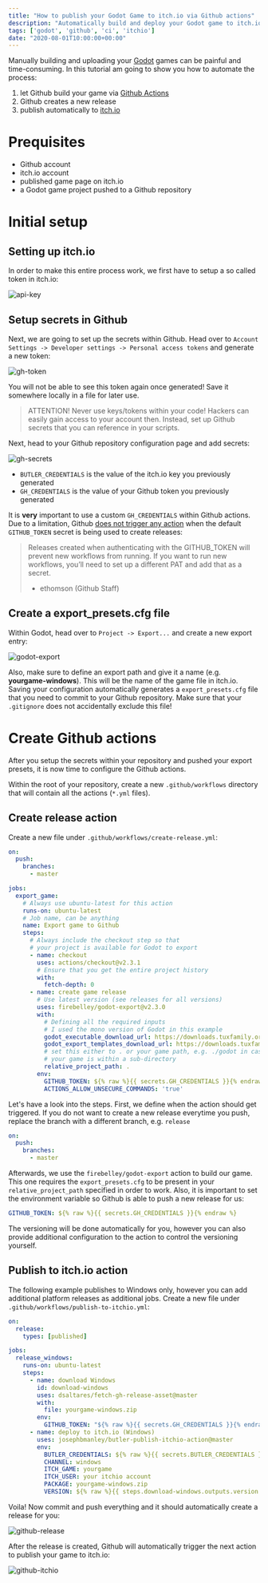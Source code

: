 ```yaml
---
title: "How to publish your Godot Game to itch.io via Github actions"
description: "Automatically build and deploy your Godot game to itch.io via Github actions."
tags: ['godot', 'github', 'ci', 'itchio']
date: "2020-08-01T10:00:00+00:00"
---
```


Manually building and uploading your [Godot](https://godotengine.org) games can be painful and time-consuming. In this tutorial am going to show you how to automate the process:

1. let Github build your game via [Github Actions](https://github.com/actions)
2. Github creates a new release
3. publish automatically to [itch.io](https://itch.io)

# Prequisites

- Github account
- itch.io account
- published game page on itch.io
- a Godot game project pushed to a Github repository

# Initial setup

## Setting up itch.io

In order to make this entire process work, we first have to setup a so called token in itch.io:

![api-key](/images/create-new-api-key.webp)

## Setup secrets in Github

Next, we are going to set up the secrets within Github. Head over to `Account Settings -> Developer settings -> Personal access tokens` and generate a new token:

![gh-token](/images/github-create-token.webp)

You will not be able to see this token again once generated! Save it somewhere locally in a file for later use.

> ATTENTION! Never use keys/tokens within your code! Hackers can easily gain access to your account then. Instead, set up Github secrets that you can reference in your scripts.

Next, head to your Github repository configuration page and add secrets:

![gh-secrets](/images/github-create-secrets.webp)

- `BUTLER_CREDENTIALS` is the value of the itch.io key you previously generated
- `GH_CREDENTIALS` is the value of your Github token you previously generated

It is **very** important to use a custom `GH_CREDENTIALS` within Github actions. Due to a limitation, Github [does not trigger any action](https://github.community/t/workflow-set-for-on-release-not-triggering-not-showing-up/16286/5) when the default `GITHUB_TOKEN` secret is being used to create releases:

> Releases created when authenticating with the GITHUB_TOKEN will prevent new workflows from running.
> If you want to run new workflows, you’ll need to set up a different PAT and add that as a secret.
>
> - ethomson (Github Staff)

## Create a export_presets.cfg file

Within Godot, head over to `Project -> Export...` and create a new export entry:

![godot-export](/images/godot-export-project.webp)

Also, make sure to define an export path and give it a name (e.g. **yourgame-windows**). This will be the name of the game file in itch.io. Saving your configuration automatically generates a `export_presets.cfg` file that you need to commit to your Github repository. Make sure that your `.gitignore` does not accidentally exclude this file!

# Create Github actions

After you setup the secrets within your repository and pushed your export presets, it is now time to configure the Github actions.

Within the root of your repository, create a new `.github/workflows` directory that will contain all the actions (`*.yml` files).

## Create release action

Create a new file under `.github/workflows/create-release.yml`:

```yaml
on:
  push:
    branches:
      - master

jobs:
  export_game:
    # Always use ubuntu-latest for this action
    runs-on: ubuntu-latest
    # Job name, can be anything
    name: Export game to Github
    steps:
      # Always include the checkout step so that
      # your project is available for Godot to export
      - name: checkout
        uses: actions/checkout@v2.3.1
        # Ensure that you get the entire project history
        with:
          fetch-depth: 0
      - name: create game release
        # Use latest version (see releases for all versions)
        uses: firebelley/godot-export@v2.3.0
        with:
          # Defining all the required inputs
          # I used the mono version of Godot in this example
          godot_executable_download_url: https://downloads.tuxfamily.org/godotengine/3.2.2/mono/Godot_v3.2.2-stable_mono_linux_headless_64.zip
          godot_export_templates_download_url: https://downloads.tuxfamily.org/godotengine/3.2.2/mono/Godot_v3.2.2-stable_mono_export_templates.tpz
          # set this either to . or your game path, e.g. ./godot in case
          # your game is within a sub-directory
          relative_project_path: .
        env:
          GITHUB_TOKEN: ${% raw %}{{ secrets.GH_CREDENTIALS }}{% endraw %}
          ACTIONS_ALLOW_UNSECURE_COMMANDS: 'true'
```
Let's have a look into the steps. First, we define when the action should get triggered. If you do not want to create a new release
everytime you push, replace the branch with a different branch, e.g. `release`
```yaml
on:
  push:
    branches:
      - master
```
Afterwards, we use the `firebelley/godot-export` action to build our game. This one requires the `export_presets.cfg`  to be present in your `relative_project_path` specified in order to work. Also, it is important to set the environment variable so Github is able to push a new release for us:
```yaml
GITHUB_TOKEN: ${% raw %}{{ secrets.GH_CREDENTIALS }}{% endraw %}
```
The versioning will be done automatically for you, however you can also provide additional configuration to the action to control the versioning yourself.

## Publish to itch.io action

The following example publishes to Windows only, however you can add additional platform releases as additional jobs. Create a new file under `.github/workflows/publish-to-itchio.yml`:

```yaml
on:
  release:
    types: [published]

jobs:
  release_windows:
    runs-on: ubuntu-latest
    steps:
      - name: download Windows
        id: download-windows
        uses: dsaltares/fetch-gh-release-asset@master
        with:
          file: yourgame-windows.zip
        env:
          GITHUB_TOKEN: "${% raw %}{{ secrets.GH_CREDENTIALS }}{% endraw %}"
      - name: deploy to itch.io (Windows)
        uses: josephbmanley/butler-publish-itchio-action@master
        env:
          BUTLER_CREDENTIALS: ${% raw %}{{ secrets.BUTLER_CREDENTIALS }}{% endraw %}
          CHANNEL: windows
          ITCH_GAME: yourgame
          ITCH_USER: your itchio account
          PACKAGE: yourgame-windows.zip
          VERSION: ${% raw %}{{ steps.download-windows.outputs.version }}{% endraw %}
```

Voila! Now commit and push everything and it should automatically create a release for you:

![github-release](/images/github-create-release.webp)

After the release is created, Github will automatically trigger the next action to publish your game to itch.io:

![github-itchio](/images/github-export-to-itch.webp)
